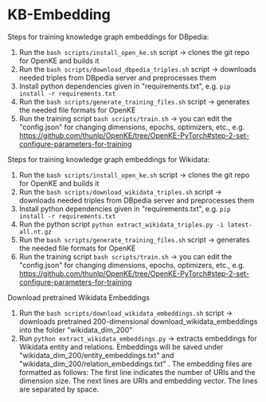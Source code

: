 # KB-Embedding


Steps for training knowledge graph embeddings for DBpedia:

1) Run the `bash scripts/install_open_ke.sh` script -> clones the git repo for OpenKE and builds it
2) Run the `bash scripts/download_dbpedia_triples.sh` script -> downloads needed triples from DBpedia server and preprocesses them
3) Install python dependencies given in "requirements.txt", e.g. `pip install -r requirements.txt`
4) Run the `bash scripts/generate_training_files.sh` script -> generates the needed file formats for OpenKE
5) Run the training script `bash scripts/train.sh` -> you can edit the "config.json" for changing dimensions, epochs, optimizers, etc., e.g. https://github.com/thunlp/OpenKE/tree/OpenKE-PyTorch#step-2-set-configure-parameters-for-training


Steps for training knowledge graph embeddings for Wikidata:

1) Run the `bash scripts/install_open_ke.sh` script -> clones the git repo for OpenKE and builds it
2) Run the `bash scripts/download_wikidata_triples.sh` script -> downloads needed triples from DBpedia server and preprocesses them
3) Install python dependencies given in "requirements.txt", e.g. `pip install -r requirements.txt`
4) Run the python script `python extract_wikidata_triples.py -i latest-all.nt.gz`
4) Run the `bash scripts/generate_training_files.sh` script -> generates the needed file formats for OpenKE
5) Run the training script `bash scripts/train.sh` -> you can edit the "config.json" for changing dimensions, epochs, optimizers, etc., e.g. https://github.com/thunlp/OpenKE/tree/OpenKE-PyTorch#step-2-set-configure-parameters-for-training


Download pretrained Wikidata Embeddings
1) Run the `bash scripts/download_wikidata_embeddings.sh` script -> downloads pretrained 200-dimensional download_wikidata_embeddings into the folder "wikidata_dim_200"
2) Run `python extract_wikidata_embeddings.py` -> extracts embeddings for Wikidata entity and relations. Embeddings will be saved under "wikidata_dim_200/entity_embeddings.txt" and "wikidata_dim_200/relation_embeddings.txt" .
The embedding files are formatted as follows: The first line indicates the number of URIs and the dimension size. The next lines are URIs and embedding vector. The lines are separated by space.
